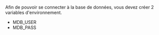Afin de pouvoir se connecter à la base de données, vous devez créer 2 variables d'environnement.
- MDB_USER
- MDB_PASS
